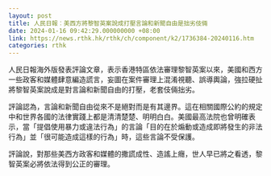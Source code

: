 ```yaml
---
layout: post
title: 人民日報︰美西方將黎智英案說成打壓言論和新聞自由是拙劣伎倆
date: 2024-01-16 09:42:29.000000000 +08:00
link: https://news.rthk.hk/rthk/ch/component/k2/1736384-20240116.htm
categories: rthk
---
```


人民日報海外版發表評論文章，表示香港特區依法審理黎智英案以來，美國和西方一些政客和媒體肆意編造謊言，妄圖在案件審理上混淆視聽、誤導輿論，強拉硬扯將黎智英案說成是對言論和新聞自由的打壓，老套伎倆拙劣。

評論認為，言論和新聞自由從來不是絕對而是有其邊界。這在相關國際公約的規定中和世界各國的法律實踐上都是清清楚楚、明明白白。美國最高法院也曾明確表示，當「提倡使用暴力或違法行為」的言論「目的在於煽動或造成即將發生的非法行為」並「很可能造成這樣的行為」時，這些言論不受保護。

評論說，對那些美西方政客和媒體的撒謊成性、造謠上癮，世人早已將之看透，黎智英案必將依法得到公正的審理。
